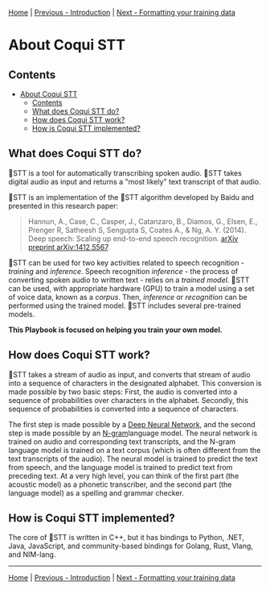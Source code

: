 [Home](README.md) | [Previous - Introduction](INTRO.md) | [Next - Formatting your training data](DATA_FORMATTING.md)

# About Coqui STT

## Contents

- [About Coqui STT](#about-coqui-stt)
  * [Contents](#contents)
  * [What does Coqui STT do?](#what-does-coqui-stt-do-)
  * [How does Coqui STT work?](#how-does-coqui-stt-work-)
  * [How is Coqui STT implemented?](#how-is-coqui-stt-implemented-)

## What does Coqui STT do?

🐸STT is a tool for automatically transcribing spoken audio. 🐸STT takes digital audio as input and returns a "most likely" text transcript of that audio.

🐸STT is an implementation of the 🐸STT algorithm developed by Baidu and presented in this research paper:

> Hannun, A., Case, C., Casper, J., Catanzaro, B., Diamos, G., Elsen, E., Prenger R, Satheesh S, Sengupta S, Coates A., & Ng, A. Y. (2014). Deep speech: Scaling up end-to-end speech recognition. [arXiv preprint arXiv:1412.5567](https://arxiv.org/pdf/1412.5567).

🐸STT can be used for two key activities related to speech recognition - _training_ and _inference_. Speech recognition _inference_ - the process of converting spoken audio to written text - relies on a _trained model_. 🐸STT can be used, with appropriate hardware (GPU) to train a model using a set of voice data, known as a _corpus_. Then, _inference_ or _recognition_ can be performed using the trained model. 🐸STT includes several pre-trained models.

**This Playbook is focused on helping you train your own model.**

## How does Coqui STT work?

🐸STT takes a stream of audio as input, and converts that stream of audio into a sequence of characters in the designated alphabet. This conversion is made possible by two basic steps: First, the audio is converted into a sequence of probabilities over characters in the alphabet. Secondly, this sequence of probabilities is converted into a sequence of characters.

The first step is made possible by a [Deep Neural Network](https://en.wikipedia.org/wiki/Deep_learning#Deep_neural_networks), and the second step is made possible by an [N-gram](https://en.wikipedia.org/wiki/N-gram)language model. The neural network is trained on audio and corresponding text transcripts, and the N-gram language model is trained on a text corpus (which is often different from the text transcripts of the audio). The neural model is trained to predict the text from speech, and the language model is trained to predict text from preceding text. At a very high level, you can think of the first part (the acoustic model) as a phonetic transcriber, and the second part (the language model) as a spelling and grammar checker.

## How is Coqui STT implemented?

The core of 🐸STT is written in C++, but it has bindings to Python, .NET, Java, JavaScript, and community-based bindings for Golang, Rust, Vlang, and NIM-lang.

---

[Home](README.md) | [Previous - Introduction](INTRO.md) | [Next - Formatting your training data](DATA_FORMATTING.md)
